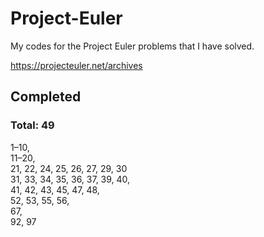 # Project-Euler

My codes for the Project Euler problems that I have solved.

https://projecteuler.net/archives


## Completed
### Total: 49
1–10,  
11–20,  
21, 22, 24, 25, 26, 27, 29, 30  
31, 33, 34, 35, 36, 37, 39, 40,  
41, 42, 43, 45, 47, 48,  
52, 53, 55, 56,  
67,  
92, 97
